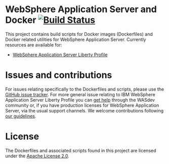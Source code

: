 # WebSphere Application Server and Docker [![Build Status](https://travis-ci.org/WASdev/ci.docker.svg?branch=master)](https://travis-ci.org/WASdev/ci.docker)

This project contains build scripts for Docker images (Dockerfiles) and Docker related utilities for WebSphere Application Server. Currently resources are available for:

* [WebSphere Application Server Liberty Profile](websphere-liberty)

# Issues and contributions

For issues relating specifically to the Dockerfiles and scripts, please use the [GitHub issue tracker](https://github.com/WASdev/ci.docker/issues). For more general issue relating to IBM WebSphere Application Server Liberty Profile you can [get help](https://developer.ibm.com/wasdev/help/) through the WASdev community or, if you have production licenses for WebSphere Application Server, via the usual support channels. We welcome contributions following [our guidelines](https://github.com/WASdev/wasdev.github.io/blob/master/CONTRIBUTING.md).

# License

The Dockerfiles and associated scripts found in this project are licensed under the [Apache License 2.0](LICENSE).
